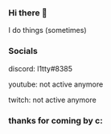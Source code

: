 ### Hi there 👋
I do things (sometimes)

### Socials
discord: l1tty#8385

youtube: not active anymore

twitch: not active anymore

### thanks for coming by c:

